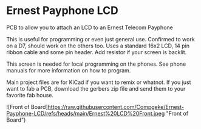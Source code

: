 # Ernest Payphone LCD
PCB to allow you to attach an LCD to an Ernest Telecom Payphone

This is useful for programming or even just general use. Confirmed to work on a D7, should work on the others too. Uses a standard 16x2 LCD, 14 pin ribbon cable and some pin header. Add resistor if your screen is backlit.

This screen is needed for local programming on the phones. See phone manuals for more information on how to program. 

Main project files are for KiCad if you want to remix or whatnot. If you just want to fab a PCB, download the gerbers zip file and send them to your favorite fab house.

![Front of Board]https://raw.githubusercontent.com/Compgeke/Ernest-Payphone-LCD/refs/heads/main/Ernest%20LCD%20Front.jpeg "Front of Board")
